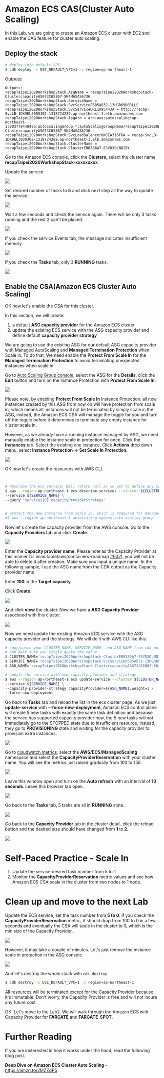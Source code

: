 # Amazon ECS CAS(Cluster Auto Scaling)

In this Lab, we are going to create an Amazon ECS cluster with EC2 and enable the CAS feature for cluster auto scaling.



## Deploy the stack

```bash
# deploy into default VPC
$ cdk deploy -c USE_DEFAULT_VPC=1 -c region=ap-northeast-1
```

Outputs:

```
Outputs:
recapTaipei2020WorkshopStack.AsgName = recapTaipei2020WorkshopStack-ClustercapacityASG73C65867-5K4MASAS6736
recapTaipei2020WorkshopStack.ServiceName = recapTaipei2020WorkshopStack-SvcServiceF685A632-13HGR69D0RLLS
recapTaipei2020WorkshopStack.SvcServiceURL1A95443A = http://recap-SvcLB-1DK9EL30DOJ02-1318724289.ap-northeast-1.elb.amazonaws.com
recapTaipei2020WorkshopStack.AsgArn = arn:aws:autoscaling:ap-northeast-1:903779448426:autoScalingGroup:*:autoScalingGroupName/recapTaipei2020WorkshopStack-ClustercapacityASG73C65867-5K4MASAS6736
recapTaipei2020WorkshopStack.SvcLoadBalancerDNSEA316F6A = recap-SvcLB-1DK9EL30DOJ02-1318724289.ap-northeast-1.elb.amazonaws.com
recapTaipei2020WorkshopStack.ClusterName = recapTaipei2020WorkshopStack-ClusterEB0386A7-E3VD3OLNQI5Y
```



Go to the Amazon ECS console, click the **Clusters**, select the cluster name **recapTaipei2020WorkshopStack-xxxxxxxxx**



Update the service

![](images/01.png)

Set desired number of tasks to **5** and click next step all the way to update the service.

![](images/02.png)



Wait a few seconds and check the service again. There will be only 3 tasks running and the rest 2 can't be placed.

![](images/03.png)

If you check the service Events tab, the message indicates insufficient memory.

![](images/04.png)



If you check the **Tasks** tab, only 3 **RUNNING** tasks.

![](images/12.png)



## Enable the CSA(Amazon ECS Cluster Auto Scaling)

OK now let's enable the CSA for this cluster.

In this section, we will create:



1. a default **ASG capacity provider** for the Amazon ECS cluster
2. update the existing ECS service with the ASG capacity provider and define default **capacity provider strategy**



We are going to use the existing ASG for our default ASG capacity provider with Managed AutoScaling and **Managed Termination Protection** when Scale in. To do that,  We need enable  the **Protect From Scale In** for the **Managed Termination Protection** to avoid terminating unexpected instances when scale in.



Go to [Auto Scaling Group console](https://ap-northeast-1.console.aws.amazon.com/ec2/autoscaling/home?region=ap-northeast-1#AutoScalingGroups:view=details;), select the ASG for the **Details**, click the **Edit** button and turn on the Instance Protection with **Protect From Scale In**.



![](images/05.png)

Please note, by enabling **Protect From Scale In** Instance Protection, all new instances created by this ASG from now on will have protection from scale in, which means all instances will not be terminated by simply scale in the ASG, instead, the Amazon ECS CSA will manage the toggle for you and turn off the toggle before it determines to terminate any empty instance for cluster scale in.

However, as we already have a running instance managed by ASG, we need manually enable the instance scale in protection for once.  Click the **Instances** tab. Select the existing one instance. Click **Actions** drop down menu, select **Instance Protection** -> **Set Scale In Protection**.

![](images/06.png)

OK now let's create the resources with AWS CLI.

```bash


# describe the ecs service. Will return null as we yet to define any capacity provider strategy for the cluster
$ aws --region ap-northeast-1 ecs describe-services --cluster ${CLUSTER_NAME} \
--service ${SERVICE_NAME} \
--query 'services[0].capacityProviderStrategy'


# protect the new instance from scale in, which is required for managed termination protection
#$ aws --region ap-northeast-1 autoscaling update-auto-scaling-group --auto-scaling-group-name ${ASG_NAME} --new-instances-protected-from-scale-in
```



Now let's create the capacity provider from the AWS console. Go to the **Capacity Providers** tab and click **Create**.



![](images/07.png)



Enter the **Capacity provider name**. Please note as the Capacity Provider at this moment is immutable(aws/containers-roadmap [#632](https://github.com/aws/containers-roadmap/issues/632)), you will not be able to delete it after creation. Make sure you input a unique name. In the following sample, I use the ASG name from the CDK output as the Capacity provider name.

Enter **100** in the **Target capacity**. 

Click **Create**.



![](images/08.png)

And click **view** the cluster. Now we have a **ASG Capacity Provider** associated with this cluster.

![](images/09.png)



Now we need update the existing Amazon ECS service with the ASG capacity provider and the strategy. We will do it with AWS CLI like this.



```bash
# copy/paste your CLUSTER_NAME, SERVICE_NAME, and ASG_NAME from cdk output
# and make sure you single quote the value
$ CLUSTER_NAME='recapTaipei2020WorkshopStack-ClusterEB0386A7-E3VD3OLNQI5Y'
$ SERVICE_NAME='recapTaipei2020WorkshopStack-SvcServiceF685A632-13HGR69D0RLLS'
$ ASG_NAME='recapTaipei2020WorkshopStack-ClustercapacityASG73C65867-5K4MASAS6736'

# update the service with new capacity provider and strategy
$ aws --region ap-northeast-1 ecs update-service --cluster ${CLUSTER_NAME} \
--service ${SERVICE_NAME} \
--capacity-provider-strategy capacityProvider=${ASG_NAME},weight=1 \
--force-new-deployment
```



Go back to **Tasks** tab and reload the list in the ecs cluster page. As we just **update-service** with **--force-new-deployment**, Amazon ECS control plane will create 5 new tasks with exactly the same task definition and because the service has supported capacity provider now, the 5 new tasks will not immediately go to the STOPPED state due to insufficient resource, instead, they go to **PROVISIONING** state and waiting for the capacity provider to provision extra instances.



![](images/13.png)



Go to [cloudwatch metrics](https://ap-northeast-1.console.aws.amazon.com/cloudwatch/home?region=ap-northeast-1#metricsV2:graph=~()), select the **AWS/ECS/ManagedScaling** namespace and select the **CapacityProviderReservation** with your cluster name. You will see the metrics just raised gradually from 100 to 150. 



![](images/10.png)



Leave this window open and turn on the **Auto refresh** with an interval of **10 seconds**. Leave this browser tab open.

![](images/11.png)



Go back to the **Tasks** tab, 5 tasks are all in **RUNNING** state.



![](images/14.png)



Go back to the **Capacity Provider** tab in the cluster detail, click the reload button and the desired size should have changed from **1** to **2**.

![](images/15.png)



# Self-Paced Practice - Scale In

1. Update the service desired task number from 5 to 1
2. Monitor the **CapacityProviderReservation** metric values and see how Amazon ECS CSA scale in the cluster from two nodes to 1 node.



# Clean up and move to the next Lab

Update the ECS service, set the task number from **5 to 0**. If you check the **CapacityProviderReservation** metric, it should drop from 100 to 0 in a few seconds and eventually the CSA will scale in the cluster to 0, which is the min size of the Capacity Provider.

![](images/cleanup01.png)



However, it may take a couple of minutes. Let's just remove the instance scale in protection in the ASG console.



![](images/cleanup02.png)



And let's destroy the whole stack with `cdk destroy`



```bash
$ cdk destroy -c USE_DEFAULT_VPC=1 -c region=ap-northeast-1 
```

All resources will be terminated except for the Capacity Provider because it's immutable. Don't worry, the Capacity Provider is free and will not incure any future cost.

OK. Let's move to the Lab2. We will walk through the Amazon ECS with Capacity Provider for **FARGATE** and **FARGATE_SPOT**.



# Further Reading

If you are insterested in how it works under the hood, read the following blog post.

**Deep Dive on Amazon ECS Cluster Auto Scaling**  - https://amzn.to/2MZZdP5

